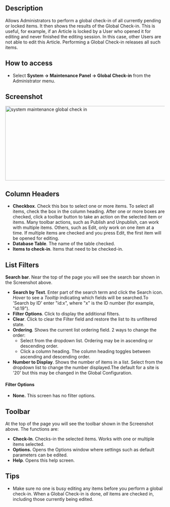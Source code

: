 <!-- Filename: Help4.x:Maintenance:_Global_Check-in / Display title: Mantenimiento: Desbloqueo global -->

## Description

Allows Administrators to perform a global check-in of all currently
pending or locked items. It then shows the results of the Global
Check-in. This is useful, for example, if an Article is locked by a User
who opened it for editing and never finished the editing session. In
this case, other Users are not able to edit this Article. Performing a
Global Check-in releases all such items.

## How to access

- Select **System → Maintenance Panel → Global Check-in** from
  the Administrator menu.

## Screenshot

<img
src="https://docs.joomla.org/images/c/c6/Help-4x-system-maintenance-global-check-in-en.png"
decoding="async" data-file-width="800" data-file-height="236"
width="800" height="236"
alt="system maintenance global check in" />

## Column Headers

- **Checkbox**. Check this box to select one or more items. To select
  all items, check the box in the column heading. After one or more
  boxes are checked, click a toolbar button to take an action on the
  selected item or items. Many toolbar actions, such as Publish and
  Unpublish, can work with multiple items. Others, such as Edit, only
  work on one item at a time. If multiple items are checked and you
  press Edit, the first item will be opened for editing.
- **Database Table**. The name of the table checked.
- **Items to check-in**. Items that need to be checked-in.

## List Filters

**Search bar**. Near the top of the page you will see the search bar
shown in the Screenshot above.

- **Search by Text**. Enter part of the search term and click the Search
  icon. *Hover* to see a *Tooltip* indicating which fields will be
  searched.To 'Search by ID' enter "id:x", where "x" is the ID number
  (for example, "id:19").
- **Filter Options**. Click to display the additional filters.
- **Clear**. Click to clear the Filter field and restore the list to its
  unfiltered state.
- **Ordering**. Shows the current list ordering field. 2 ways to change
  the order:
  - Select from the dropdown list. Ordering may be in ascending or
    descending order.
  - Click a column heading. The column heading toggles between ascending
    and descending order.
- **Number to Display**. Shows the number of items in a list. Select
  from the dropdown list to change the number displayed.The default for
  a site is '20' but this may be changed in the Global Configuration.

#### Filter Options

- **None.** This screen has no filter options.

## Toolbar

At the top of the page you will see the toolbar shown in the
Screenshot above. The functions are:

- **Check-In**. Checks-in the selected items. Works with one or multiple
  items selected.
- **Options.** Opens the Options window where settings such as default
  parameters can be edited.
- **Help**. Opens this help screen.

## Tips

- Make sure no one is busy editing any items before you perform a global
  check-in. When a Global Check-in is done, *all* items are checked in,
  including those currently being edited.


